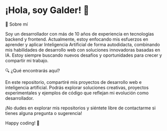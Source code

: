 # ¡Hola, soy Galder! 👋

💼 Sobre mí

Soy un desarrollador con más de 10 años de experiencia en tecnologías backend y frontend. Actualmente, estoy enfocando mis esfuerzos en aprender y aplicar Inteligencia Artificial de forma autodidacta, combinando mis habilidades de desarrollo web con soluciones innovadoras basadas en IA. Estoy siempre buscando nuevos desafíos y oportunidades para crecer y compartir mi trabajo.

🔍 ¿Qué encontrarás aquí?

En este repositorio, compartiré mis proyectos de desarrollo web e inteligencia artificial. Podrás explorar soluciones creativas, proyectos experimentales y ejemplos de código que reflejan mi evolución como desarrollador.

¡No dudes en explorar mis repositorios y siéntete libre de contactarme si tienes alguna pregunta o sugerencia!

Happy coding! 🚀
